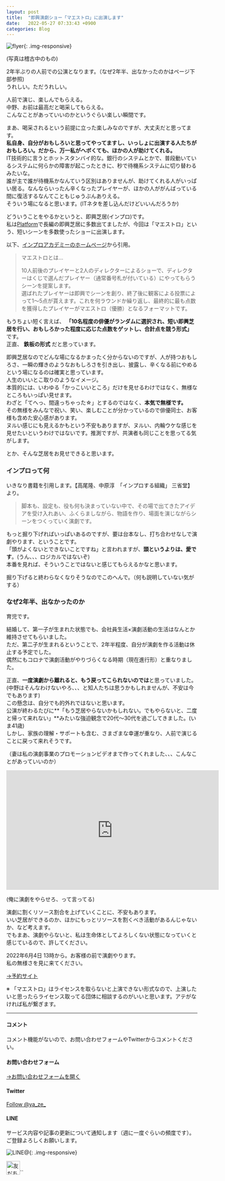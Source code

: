 ```yaml
---
layout: post
title:  "即興演劇ショー「マエストロ」に出演します"
date:   2022-05-27 07:33:43 +0900
categories: Blog
---
```




![flyer]({{site.baseurl}}/img/20220527_01.jpeg){: .img-responsive}

(写真は稽古中のもの)

2年半ぶりの人前での公演となります。（なぜ2年半、出なかったのかはページ下部参照)  
うれしい。ただうれしい。

人前で演じ、楽しんでもらえる。  
中野、お前は最高だと喝采してもらえる。  
こんなことがあっていいのかというぐらい楽しい瞬間です。

まあ、喝采されるという前提に立った楽しみなのですが、大丈夫だと思ってます。  
**私自身、自分がおもしろいと思ってやってますし、いっしょに出演する人たちがおもしろい。だから、万一私がヘボくても、ほかの人が助けてくれる。**  
IT技術的に言うとホットスタンバイ的な。銀行のシステムとかで、普段動いているシステムに何らかの障害が起こったときに、秒で待機系システムに切り替わるみたいな。  
誰が主で誰が待機系かなんていう区別はありませんが、助けてくれる人がいっぱい居る。なんならいったん辛くなったプレイヤーが、ほかの人ががんばっている間に復活するなんてこともじゅうぶんありえる。  
そういう場になると思います。(ITネタを差し込んだけどいいんだろうか)

どういうことをやるかというと、即興芝居(インプロ)です。  
私は[Platform](http://plafo.info/)で長編の即興芝居に多数出てましたが、今回は「マエストロ」という、短いシーンを多数使ったショーに出演します。

以下、[インプロアカデミーのホームページ](https://improacademy.jp/blog/3340/)から引用。

> マエストロとは…  
>   
> 10人前後のプレイヤーと2人のディレクターによるショーで、ディレクターはくじで選んだプレイヤー（通常番号札が付いている）にやってもらうシーンを提案します。    
> 選ばれたプレイヤーは即興でシーンを創り、終了後に観客による投票によって1〜5点が貰えます。これを何ラウンドか繰り返し、最終的に最も点数を獲得したプレイヤーがマエストロ（優勝）となるフォーマットです。    
  
もうちょい短く言えば、 **「10名程度の俳優がランダムに選択され、短い即興芝居を行い、おもしろかった程度に応じた点数をゲットし、合計点を競う形式」** です。  
正直、 **鉄板の形式** だと思っています。  

即興芝居なのでどんな場になるかまったく分からないのですが、人が持つおもしろさ、一瞬の輝きのようなおもしろさを引き出し、披露し、辛くなる前にやめるという場になるのは確実と思っています。  
人生のいいとこ取りのようなイメージ。  
本質的には、いわゆる「かっこいいところ」だけを見せるわけではなく、無様なところもいっぱい見せます。  
わざと「てへっ、間違っちゃった☆」とするのではなく、**本気で無様です。**  
その無様をみんなで祝い、笑い、楽しむことが分かっているので俳優同士、お客様も含めた安心感があります。  
ヌルい感じにも見えるかもという不安もありますが、ヌルい、内輪ウケな感じを見せたいというわけではないです。推測ですが、共演者も同じことを思ってる気がします。  
  
とか、そんな芝居をお見せできると思います。  


### インプロって何

いきなり書籍を引用します。【高尾隆、中原淳　「インプロする組織」 三省堂】 より。  

> 脚本も、設定も、役も何も決まっていない中で、その場で出てきたアイデアを受け入れあい、ふくらましながら、物語を作り、場面を演じながらシーンをつくっていく演劇です。  

もっと掘り下げればいっぱいあるのですが、要は台本なし、打ち合わせなしで演劇やります、ということです。  
「頭がよくないとできないことですね」と言われますが、**頭というよりは、愛です**。(うん、、、ロジカルではないぞ)  
本番を見れば、そういうことではないと感じてもらえるかなと思います。  
  
掘り下げると終わらなくなりそうなのでこのへんで。（何も説明していない気がする）  


### なぜ2年半、出なかったのか
  
育児です。  
  
結婚して、第一子が生まれた状態でも、会社員生活×演劇活動の生活はなんとか維持させてもらいました。  
ただ、第二子が生まれるということで、2年半程度、自分が演劇を作る活動は休止する予定でした。  
偶然にもコロナで演劇活動がやりづらくなる時期（現在進行形）と重なりました。  
  
正直、**一度演劇から離れると、もう戻ってこられないのでは**と思っていました。(中野はそんなわけないやろ、、、と知人たちは思うかもしれませんが、不安は今でもあります)  
この懸念は、自分でも的外れではないと思います。  
公演が終わるたびに**「もう芝居やらないかもしれない。でもやらないと、二度と帰って来れない」**みたいな強迫観念で20代～30代を過ごしてきました。(いま41歳)  
しかし、家族の理解・サポートも含む、さまざまな幸運が重なり、人前で演じることに戻って来れそうです。  
  
（妻は私の演劇事業のプロモーションビデオまで作ってくれました、、、こんなことがあっていいのか）  
  
<iframe width="560" height="315" src="https://www.youtube.com/embed/SvG-C5Y3uoA" title="YouTube video player" frameborder="0" allow="accelerometer; autoplay; clipboard-write; encrypted-media; gyroscope; picture-in-picture" allowfullscreen></iframe>


(俺に演劇をやらせろ、って言ってる)

演劇に割くリソース割合を上げていくことに、不安もあります。  
いい芝居ができるのか、ほかにもっとリソースを割くべき活動があるんじゃないか、など考えます。  
でもまあ、演劇やらないと、私は生命体としてよろしくない状態になっていくと感じているので、許してください。  

2022年6月4日 13時から。お客様の前で演劇やります。  
私の無様さを見に来てください。  
  
[→予約サイト](https://improacademymaestro.peatix.com/)

※ 「マエストロ」はライセンスを取らないと上演できない形式なので、上演したいと思ったらライセンス取ってる団体に相談するのがいいと思います。アテがなければ私が繋ぎます。



---
#### コメント
コメント機能がないので、お問い合わせフォームやTwitterからコメントください。

#### お問い合わせフォーム
[→お問い合わせフォームを開く]({{site.baseurl}}/docs/contact/)

#### Twitter

<a href="https://twitter.com/ya_ze_?ref_src=twsrc%5Etfw" class="twitter-follow-button" data-show-count="false">Follow @ya_ze_</a><script async src="https://platform.twitter.com/widgets.js" charset="utf-8"></script>


#### LINE

サービス内容や記事の更新について通知します（週に一度ぐらいの頻度です）。
ご登録よろしくお願いします。

![LINE@]({{site.baseurl}}/img/lineat.png){: .img-responsive}

<a href="https://line.me/R/ti/p/%40tqt3140x"><img height="36" border="0" alt="友だち追加" src="https://scdn.line-apps.com/n/line_add_friends/btn/ja.png"></a>``